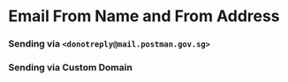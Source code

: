 # Email From Name and From Address

### Sending via `<donotreply@mail.postman.gov.sg>`

### Sending via Custom Domain
